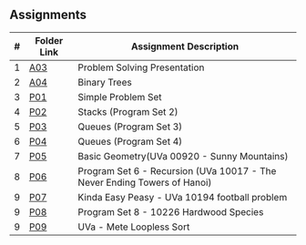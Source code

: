 ## Assignments

|    #   | Folder Link  | Assignment Description                    |
| :----: | ------------ | ----------------------------------------- |
|    1   | [A03](./A03) | Problem Solving Presentation              |
|    2   | [A04](./A04) | Binary Trees                              |
|    3   | [P01](./P01) | Simple Problem Set                        |
|    4   | [P02](./P02) | Stacks (Program Set 2)                    |
|    5   | [P03](./P03) | Queues (Program Set 3)                    |             
|    6   | [P04](./P04) | Queues (Program Set 4)                    |
|    7   | [P05](./P05) | Basic Geometry(UVa 00920 - Sunny Mountains)                                   |
|    8   | [P06](./P06) | Program Set 6 - Recursion (UVa 10017 - The Never Ending Towers of Hanoi)    |
|    9   | [P07](./P07) | Kinda Easy Peasy - UVa 10194 football problem                                    |
|    9   | [P08](./P08) | Program Set 8 - 10226 Hardwood Species      |
|    9   | [P09](./P09) | UVa - Mete Loopless Sort                   |





